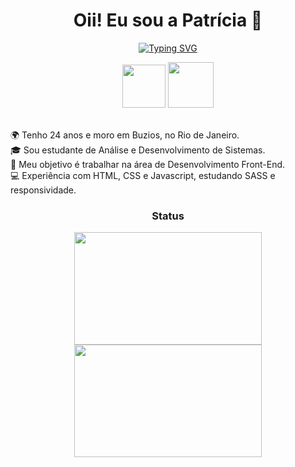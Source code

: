 <h1 align="center">Oii! Eu sou a Patrícia 👋</h1>

<p align="center"><a href="https://git.io/typing-svg"><img src="https://readme-typing-svg.demolab.com?font=Fira+Code&duration=2000&pause=1000&color=D4A053&center=true&vCenter=true&width=435&lines=Aspirante+a+Desenvolvedora+Front-End+" alt="Typing SVG" /></a></p>

<div align="center">
  <a href="https://linkedin.com/in/ppatriciasouza"><img src="https://cdn.iconscout.com/icon/free/png-256/free-linkedin-circle-1868976-1583140.png?f=webp" height="69" margin-right"5"></a>
  <a href="https://instagram.com/patsy.code"><img src="https://img.freepik.com/vetores-premium/logotipo-redondo-do-instagram-isolado-em-fundo-branco_469489-898.jpg" height="73"></a>
</div>
<br>
<p align="left">🌍 Tenho 24 anos e moro em Buzios, no Rio de Janeiro.<br>
🎓 Sou estudante de Análise e Desenvolvimento de Sistemas.<br>
🎯 Meu objetivo é trabalhar na área de Desenvolvimento Front-End.<br>
💻 Experiência com HTML, CSS e Javascript, estudando SASS e responsividade.
</p>

<h3 align="center">Status</h3>
  
<div align="center">
  <img height="180em" width="300em" src="https://github-readme-stats.vercel.app/api?username=patsouza&show_icons=true&theme=default"/>
  <img height="180em" width="300em" src="https://github-readme-stats.vercel.app/api/top-langs/?username=patsouza&layout=compact&theme=default"/>
</div>

